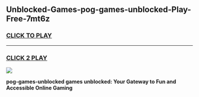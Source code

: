 
## Unblocked-Games-pog-games-unblocked-Play-Free-7mt6z
<h3>
<a href="https://premium76.site?title=pog-games-unblocked&ref=09A">CLICK TO PLAY</a></h3>
<hr>

<h3>
<a href="https://premium76.site?title=pog-games-unblocked&ref=09A">CLICK 2 PLAY</a>
  
</h3>

<a href="https://premium76.site?title=pog-games-unblocked&ref=09A"><img src="https://clearcache.store/games.png"></a>


**pog-games-unblocked games unblocked: Your Gateway to Fun and Accessible Online Gaming**
